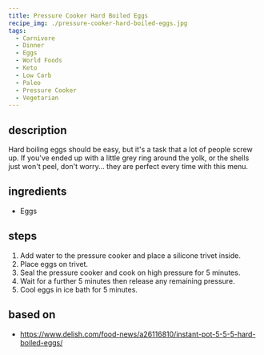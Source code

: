 ```yaml
---
title: Pressure Cooker Hard Boiled Eggs
recipe_img: ./pressure-cooker-hard-boiled-eggs.jpg
tags:
  - Carnivore
  - Dinner
  - Eggs
  - World Foods
  - Keto
  - Low Carb
  - Paleo
  - Pressure Cooker
  - Vegetarian
---
```


## description

Hard boiling eggs should be easy, but it's a task that a lot of people screw up. If you've ended up with a little grey ring around the yolk, or the shells just won't peel, don't worry... they are perfect every time with this menu.

## ingredients

- Eggs

## steps

1. Add water to the pressure cooker and place a silicone trivet inside.
2. Place eggs on trivet.
3. Seal the pressure cooker and cook on high pressure for 5 minutes.
4. Wait for a further 5 minutes then release any remaining pressure.
5. Cool eggs in ice bath for 5 minutes.

## based on

- https://www.delish.com/food-news/a26116810/instant-pot-5-5-5-hard-boiled-eggs/
